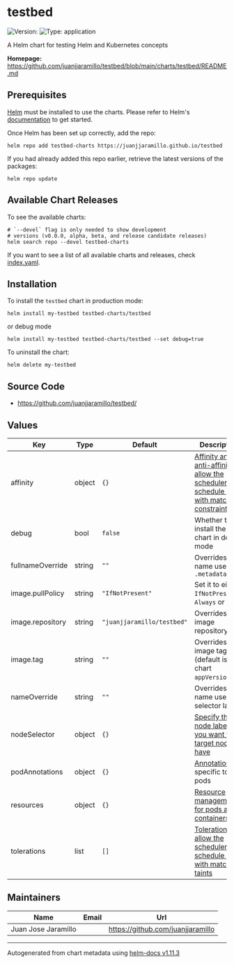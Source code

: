 # testbed

![Version: ](https://img.shields.io/badge/Version--informational?style=flat-square) ![Type: application](https://img.shields.io/badge/Type-application-informational?style=flat-square)

A Helm chart for testing Helm and Kubernetes concepts

**Homepage:** <https://github.com/juanjjaramillo/testbed/blob/main/charts/testbed/README.md>

## Prerequisites

[Helm](https://helm.sh) must be installed to use the charts.  Please refer to Helm's [documentation](https://helm.sh/docs) to get started.

Once Helm has been set up correctly, add the repo:
```shell
helm repo add testbed-charts https://juanjjaramillo.github.io/testbed
```

If you had already added this repo earlier, retrieve the latest versions of the packages:
```shell
helm repo update
```

## Available Chart Releases

To see the available charts:
```shell
# `--devel` flag is only needed to show development
# versions (v0.0.0, alpha, beta, and release candidate releases)
helm search repo --devel testbed-charts
```

If you want to see a list of all available charts and releases, check [index.yaml](https://juanjjaramillo.github.io/testbed/index.yaml).

## Installation

To install the `testbed` chart in production mode:
```shell
helm install my-testbed testbed-charts/testbed
```
or debug mode
```shell
helm install my-testbed testbed-charts/testbed --set debug=true
```

To uninstall the chart:
```shell
helm delete my-testbed
```

## Source Code

* <https://github.com/juanjjaramillo/testbed/>

## Values

| Key | Type | Default | Description |
|-----|------|---------|-------------|
| affinity | object | `{}` | [Affinity and anti-affinity allow the scheduler to schedule pods with matching constraints](https://kubernetes.io/docs/concepts/scheduling-eviction/assign-pod-node/#affinity-and-anti-affinity) |
| debug | bool | `false` | Whether to install the chart in debug mode |
| fullnameOverride | string | `""` | Overrides name used in `.metadata.name` |
| image.pullPolicy | string | `"IfNotPresent"` | Set it to either `IfNotPresent`, `Always` or `Never` |
| image.repository | string | `"juanjjaramillo/testbed"` | Overrides image repository |
| image.tag | string | `""` | Overrides image tag (default is chart `appVersion`) |
| nameOverride | string | `""` | Overrides name used in selector labels |
| nodeSelector | object | `{}` | [Specify the node labels you want the target node to have](https://kubernetes.io/docs/concepts/scheduling-eviction/assign-pod-node/#nodeselector) |
| podAnnotations | object | `{}` | [Annotations](https://kubernetes.io/docs/concepts/overview/working-with-objects/annotations/) specific to pods |
| resources | object | `{}` | [Resource management for pods and containers](https://kubernetes.io/docs/concepts/configuration/manage-resources-containers/) |
| tolerations | list | `[]` | [Tolerations allow the scheduler to schedule pods with matching taints](https://kubernetes.io/docs/concepts/scheduling-eviction/taint-and-toleration/) |

## Maintainers

| Name | Email | Url |
| ---- | ------ | --- |
| Juan Jose Jaramillo |  | <https://github.com/juanjjaramillo> |

----------------------------------------------
Autogenerated from chart metadata using [helm-docs v1.11.3](https://github.com/norwoodj/helm-docs/releases/v1.11.3)
